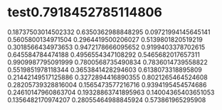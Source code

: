 # test0.7918452785114806
0.18737503014502332
0.6350362988848295
0.09721994145645141
0.5605800134971504
0.2964419500206027
0.5139801820519219
0.3018566434973653
0.9472178666095652
0.9199403378702615
0.645584784474188
0.4956554347108292
0.5465682017657311
0.9909987795091999
0.7800568735490834
0.7836014739558822
0.5519851978118344
0.3653841428294603
0.6138073318895809
0.21442149517125886
0.3272894416890355
0.8021265464524608
0.28205739328816004
0.1565473577216716
0.9394195454574686
0.24610147960863704
0.19328863741895963
0.14004365403651053
0.1356482170974207
0.28055464988845924
0.573861965295908
